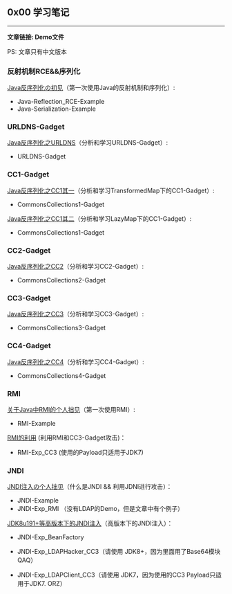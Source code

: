 ## 0x00 学习笔记

---

**文章链接: Demo文件**

PS: 文章只有中文版本

### 反射机制RCE&&序列化

[Java反序列化の初见](https://chenlvtang.top/2021/05/10/Java反序列化の初见/)（第一次使用Java的反射机制和序列化）:

+ Java-Reflection_RCE-Example
+ Java-Serialization-Example

### URLDNS-Gadget

[Java反序列化之URLDNS](https://chenlvtang.top/2021/11/30/Java反序列化之URLDNS/)（分析和学习URLDNS-Gadget）:

+ URLDNS-Gadget

### CC1-Gadget

[Java反序列化之CC1其一](https://chenlvtang.top/2021/05/11/Java反序列化之CC1其一/)（分析和学习TransformedMap下的CC1-Gadget）:

+ CommonsCollections1-Gadget

[Java反序列化之CC1其二](https://chenlvtang.top/2021/12/08/Java反序列化之CC1其二/)（分析和学习LazyMap下的CC1-Gadget）:

+ CommonsCollections1-Gadget

### CC2-Gadget

[Java反序列化之CC2](https://chenlvtang.top/2021/12/11/Java反序列化之CC2/)（分析和学习CC2-Gadget）:

+ CommonsCollections2-Gadget

### CC3-Gadget

[Java反序列化之CC3](https://chenlvtang.top/2021/12/17/Java反序列化之CC3/)（分析和学习CC3-Gadget）:

+ CommonsCollections3-Gadget 

### CC4-Gadget

[Java反序列化之CC4](https://chenlvtang.top/2021/12/19/Java反序列化之CC4/)（分析和学习CC4-Gadget）:

+ CommonsCollections4-Gadget 

### RMI

[关于Java中RMI的个人拙见](https://chenlvtang.top/2021/07/09/关于Java中RMI的个人拙见/)（第一次使用RMI）: 

+ RMI-Example

[RMI的利用](https://chenlvtang.top/2021/08/07/RMI的利用/) (利用RMI和CC3-Gadget攻击)：

+ RMI-Exp_CC3 (使用的Payload只适用于JDK7)

### JNDI

[JNDI注入の个人拙见](https://chenlvtang.top/2021/09/11/JNDI注入の个人拙见/)（什么是JNDI && 利用JDNI进行攻击）：

+ JNDI-Example 
+ JNDI-Exp_RMI （没有LDAP的Demo，但是文章中有个例子）

[JDK8u191+等高版本下的JNDI注入](https://chenlvtang.top/2021/09/15/JDK8u191-等高版本下的JNDI注入/)（高版本下的JNDI注入）：

+ JNDI-Exp_BeanFactory 
+ JNDI-Exp_LDAPHacker_CC3（请使用 JDK8+，因为里面用了Base64模块 QAQ）

+ JNDI-Exp_LDAPClient_CC3（请使用 JDK7，因为使用的CC3 Payload只适用于JDK7. ORZ）

